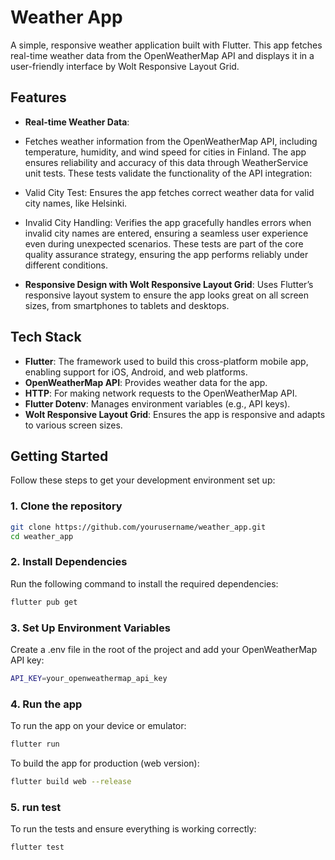 # Weather App

A simple, responsive weather application built with Flutter. This app fetches real-time weather data from the OpenWeatherMap API and displays it in a user-friendly interface by Wolt Responsive Layout Grid.

## Features

- **Real-time Weather Data**:
- Fetches weather information from the OpenWeatherMap API, including temperature, humidity, and wind speed for cities in Finland. The app ensures reliability and accuracy of this data through WeatherService unit tests. These tests validate the functionality of the API integration:
- Valid City Test: Ensures the app fetches correct weather data for valid city names, like Helsinki.
- Invalid City Handling: Verifies the app gracefully handles errors when invalid city names are entered, ensuring a seamless user experience even during unexpected scenarios.
These tests are part of the core quality assurance strategy, ensuring the app performs reliably under different conditions.

- **Responsive Design with Wolt Responsive Layout Grid**:
Uses Flutter’s responsive layout system to ensure the app looks great on all screen sizes, from smartphones to tablets and desktops.

## Tech Stack

- **Flutter**: The framework used to build this cross-platform mobile app, enabling support for iOS, Android, and web platforms.
- **OpenWeatherMap API**: Provides weather data for the app.
- **HTTP**: For making network requests to the OpenWeatherMap API.
- **Flutter Dotenv**: Manages environment variables (e.g., API keys).
- **Wolt Responsive Layout Grid**: Ensures the app is responsive and adapts to various screen sizes.

## Getting Started

Follow these steps to get your development environment set up:

### 1. Clone the repository

```bash
git clone https://github.com/yourusername/weather_app.git
cd weather_app
```

### 2. Install Dependencies

Run the following command to install the required dependencies:

```bash
flutter pub get
```


### 3. Set Up Environment Variables

Create a .env file in the root of the project and add your OpenWeatherMap API key:

```bash
API_KEY=your_openweathermap_api_key
```



### 4. Run the app

To run the app on your device or emulator:

```bash
flutter run
```

To build the app for production (web version):

```bash
flutter build web --release
```


### 5. run test

To run the tests and ensure everything is working correctly:

```bash
flutter test
```
